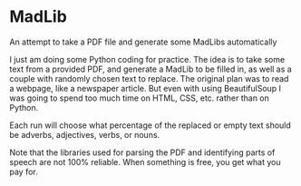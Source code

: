 # MadLib
An attempt to take a PDF file and generate some MadLibs automatically

I just am doing some Python coding for practice. The idea is to take
some text from a provided PDF, and generate a MadLib to be filled in,
as well as a couple with randomly chosen text to replace. The original
plan was to read a webpage, like a newspaper article. But even with
using BeautifulSoup I was going to spend too much time on HTML, CSS,
etc. rather than on Python.

Each run will choose what percentage of the replaced or empty text should be
adverbs, adjectives, verbs, or nouns.

Note that the libraries used for parsing the PDF and identifying parts of
speech are not 100% reliable. When something is free, you get what you
pay for.

